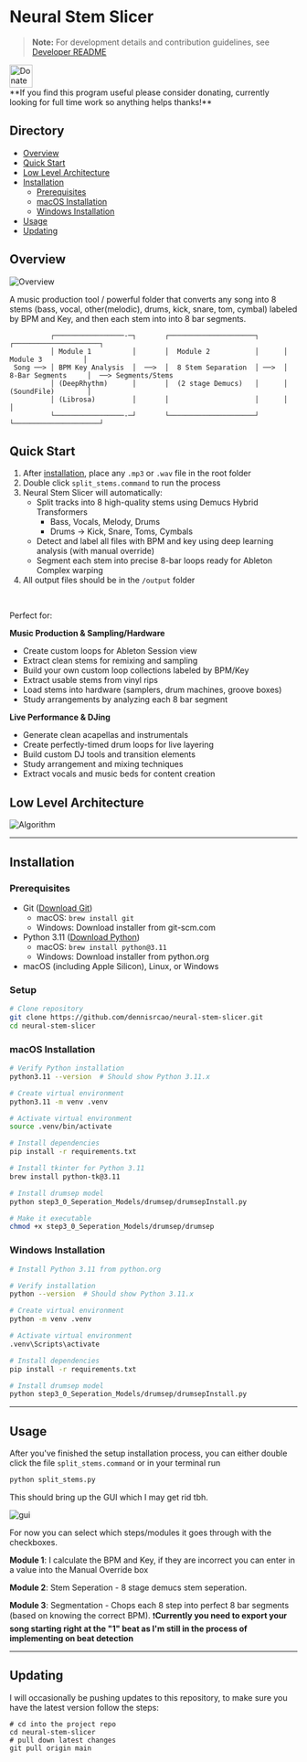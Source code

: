 # Neural Stem Slicer


> **Note:** For development details and contribution guidelines, see [Developer README](README_Dev.md)

<a href="https://www.paypal.me/onechildpolicy" target="_blank">
  <img src="https://img.shields.io/badge/Donate-PayPal-blue.svg" alt="Donate with PayPal" style="height:40px;"/>
  
</a>


<br> 
**If you find this program useful please consider donating, currently looking for full time work so anything helps thanks!**</br>



## Directory
- [Overview](#overview)
- [Quick Start](#quick-start)
- [Low Level Architecture](#low-level-architecture)
- [Installation](#installation)
  - [Prerequisites](#prerequisites)
  - [macOS Installation](#macos-installation)
  - [Windows Installation](#windows-installation)
- [Usage](#usage)
- [Updating](#updating)


## Overview
![Overview](./README_Assets/overview.png)

A music production tool / powerful folder that converts any song into 8 stems (bass, vocal, other(melodic), drums, kick, snare, tom, cymbal) labeled by BPM and Key, and then each stem into into 8 bar segments.

```
          ┌─────────────────-─┐       ┌─────────────────────┐      ┌─────────────────────┐
          │ Module 1          │       │  Module 2           │      │   Module 3          │
 Song ──> │ BPM Key Analysis  │  ──>  │  8 Stem Separation  │ ──>  │  8-Bar Segments     │  ──> Segments/Stems  
          │ (DeepRhythm)      │       │  (2 stage Demucs)   │      │  (SoundFile)        │
          │ (Librosa)         │       │                     │      │                     │
          └─────────────────-─┘       └─────────────────────┘      └─────────────────────┘
```


## Quick Start
1. After [installation](#installation), place any `.mp3` or `.wav` file in the root folder
2. Double click `split_stems.command` to run the process
3. Neural Stem Slicer will automatically:
   - Split tracks into 8 high-quality stems using Demucs Hybrid Transformers
     - Bass, Vocals, Melody, Drums
     - Drums → Kick, Snare, Toms, Cymbals
   - Detect and label all files with BPM and key using deep learning analysis (with manual override)
   - Segment each stem into precise 8-bar loops ready for Ableton Complex warping
4. All output files should be in the `/output` folder
<br>

Perfect for:

**Music Production & Sampling/Hardware**
- Create custom loops for Ableton Session view
- Extract clean stems for remixing and sampling
- Build your own custom loop collections labeled by BPM/Key
- Extract usable stems from vinyl rips
- Load stems into hardware (samplers, drum machines, groove boxes)
- Study arrangements by analyzing each 8 bar segment

**Live Performance & DJing**
- Generate clean acapellas and instrumentals
- Create perfectly-timed drum loops for live layering
- Build custom DJ tools and transition elements
- Study arrangement and mixing techniques
- Extract vocals and music beds for content creation


## Low Level Architecture
![Algorithm](./README_Assets/algorithm-diagram-small.png)

---


## Installation
### Prerequisites
- Git ([Download Git](https://git-scm.com/downloads))
  - macOS: `brew install git`
  - Windows: Download installer from git-scm.com
- Python 3.11 ([Download Python](https://www.python.org/downloads/))
  - macOS: `brew install python@3.11`
  - Windows: Download installer from python.org
- macOS (including Apple Silicon), Linux, or Windows

### Setup
```bash
# Clone repository
git clone https://github.com/dennisrcao/neural-stem-slicer.git
cd neural-stem-slicer
```

### macOS Installation
```bash
# Verify Python installation
python3.11 --version  # Should show Python 3.11.x

# Create virtual environment
python3.11 -m venv .venv

# Activate virtual environment
source .venv/bin/activate

# Install dependencies
pip install -r requirements.txt

# Install tkinter for Python 3.11
brew install python-tk@3.11

# Install drumsep model
python step3_0_Seperation_Models/drumsep/drumsepInstall.py

# Make it executable
chmod +x step3_0_Seperation_Models/drumsep/drumsep
```

### Windows Installation
```bash
# Install Python 3.11 from python.org

# Verify installation
python --version  # Should show Python 3.11.x

# Create virtual environment
python -m venv .venv

# Activate virtual environment
.venv\Scripts\activate

# Install dependencies
pip install -r requirements.txt

# Install drumsep model
python step3_0_Seperation_Models/drumsep/drumsepInstall.py
```

---

## Usage
After you've finished the setup installation process, you can either double click the file `split_stems.command` or in your terminal  run 
```bash
python split_stems.py
```

This should bring up the GUI which I may get rid tbh. 

![gui](./README_Assets/gui.png)

For now you can select which steps/modules it goes through with the checkboxes. 

**Module 1**: I calculate the BPM and Key, if they are incorrect you can enter in a value into the Manual Override box

**Module 2**: Stem Seperation - 8 stage demucs stem seperation. 

**Module 3**: Segmentation - Chops each 8 step into perfect 8 bar segments (based on knowing the correct BPM). 
❗**Currently you need to export your song starting right at the "1" beat as I'm still in the process of implementing on beat detection**

---

## Updating
I will occasionally be pushing updates to this repository, to make sure you have the latest version follow the steps:
```
# cd into the project repo
cd neural-stem-slicer
# pull down latest changes
git pull origin main
```




